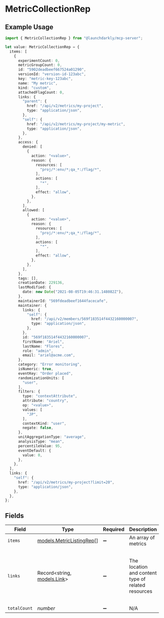 # MetricCollectionRep

## Example Usage

```typescript
import { MetricCollectionRep } from "@launchdarkly/mcp-server";

let value: MetricCollectionRep = {
  items: [
    {
      experimentCount: 0,
      metricGroupCount: 0,
      id: "5902deadbeef667524a01290",
      versionId: "version-id-123abc",
      key: "metric-key-123abc",
      name: "My metric",
      kind: "custom",
      attachedFlagCount: 0,
      links: {
        "parent": {
          href: "/api/v2/metrics/my-project",
          type: "application/json",
        },
        "self": {
          href: "/api/v2/metrics/my-project/my-metric",
          type: "application/json",
        },
      },
      access: {
        denied: [
          {
            action: "<value>",
            reason: {
              resources: [
                "proj/*:env/*;qa_*:/flag/*",
              ],
              actions: [
                "*",
              ],
              effect: "allow",
            },
          },
        ],
        allowed: [
          {
            action: "<value>",
            reason: {
              resources: [
                "proj/*:env/*;qa_*:/flag/*",
              ],
              actions: [
                "*",
              ],
              effect: "allow",
            },
          },
        ],
      },
      tags: [],
      creationDate: 229136,
      lastModified: {
        date: new Date("2021-08-05T19:46:31.148082Z"),
      },
      maintainerId: "569fdeadbeef1644facecafe",
      maintainer: {
        links: {
          "self": {
            href: "/api/v2/members/569f183514f4432160000007",
            type: "application/json",
          },
        },
        id: "569f183514f4432160000007",
        firstName: "Ariel",
        lastName: "Flores",
        role: "admin",
        email: "ariel@acme.com",
      },
      category: "Error monitoring",
      isNumeric: true,
      eventKey: "Order placed",
      randomizationUnits: [
        "user",
      ],
      filters: {
        type: "contextAttribute",
        attribute: "country",
        op: "<value>",
        values: [
          "JP",
        ],
        contextKind: "user",
        negate: false,
      },
      unitAggregationType: "average",
      analysisType: "mean",
      percentileValue: 95,
      eventDefault: {
        value: 0,
      },
    },
  ],
  links: {
    "self": {
      href: "/api/v2/metrics/my-project?limit=20",
      type: "application/json",
    },
  },
};
```

## Fields

| Field                                                                                     | Type                                                                                      | Required                                                                                  | Description                                                                               | Example                                                                                   |
| ----------------------------------------------------------------------------------------- | ----------------------------------------------------------------------------------------- | ----------------------------------------------------------------------------------------- | ----------------------------------------------------------------------------------------- | ----------------------------------------------------------------------------------------- |
| `items`                                                                                   | [models.MetricListingRep](../models/metriclistingrep.md)[]                                | :heavy_minus_sign:                                                                        | An array of metrics                                                                       |                                                                                           |
| `links`                                                                                   | Record<string, [models.Link](../models/link.md)>                                          | :heavy_minus_sign:                                                                        | The location and content type of related resources                                        | {<br/>"self": {<br/>"href": "/api/v2/metrics/my-project?limit=20",<br/>"type": "application/json"<br/>}<br/>} |
| `totalCount`                                                                              | *number*                                                                                  | :heavy_minus_sign:                                                                        | N/A                                                                                       |                                                                                           |